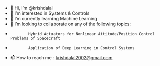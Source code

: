 - 👋 Hi, I’m @krishdalal
- 👀 I’m interested in Systems & Controls
- 🌱 I’m currently learning Machine Learning
- 💞️ I’m looking to collaborate on any of the following topics:
-             Hybrid Actuators for Nonlinear Attitude/Position Control Problems of Spacecraft
-             Application of Deep Learning in Control Systems
- 📫 How to reach me : krishdalal2002@gmail.com
